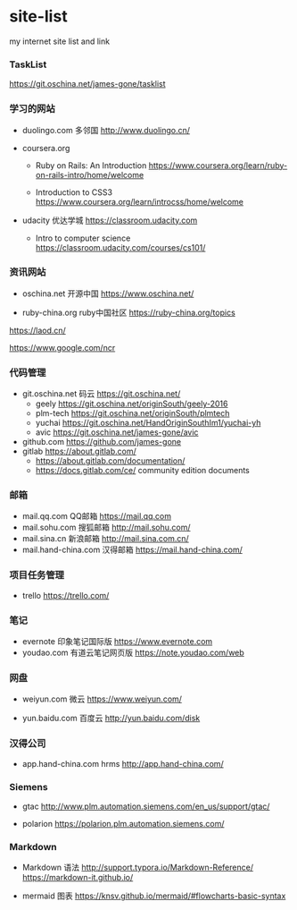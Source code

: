 # site-list
my internet site list and link

### TaskList
https://git.oschina.net/james-gone/tasklist

### 学习的网站
 
 - duolingo.com 多邻国
 http://www.duolingo.cn/
 
 - coursera.org
   - Ruby on Rails: An Introduction
   https://www.coursera.org/learn/ruby-on-rails-intro/home/welcome
   
   - Introduction to CSS3
   https://www.coursera.org/learn/introcss/home/welcome

 - udacity 优达学城
 https://classroom.udacity.com
   - Intro to computer science https://classroom.udacity.com/courses/cs101/
 
### 资讯网站
 
 - oschina.net 开源中国 
 https://www.oschina.net/
 
 - ruby-china.org ruby中国社区
https://ruby-china.org/topics

https://laod.cn/

https://www.google.com/ncr

 
### 代码管理

- git.oschina.net 码云
https://git.oschina.net/
  - geely https://git.oschina.net/originSouth/geely-2016
  - plm-tech https://git.oschina.net/originSouth/plmtech
  - yuchai https://git.oschina.net/HandOriginSouthIm1/yuchai-yh
  - avic https://git.oschina.net/james-gone/avic
- github.com 
  https://github.com/james-gone
- gitlab
https://about.gitlab.com/
  - https://about.gitlab.com/documentation/ 
  - https://docs.gitlab.com/ce/  community edition documents

### 邮箱
- mail.qq.com QQ邮箱
https://mail.qq.com
- mail.sohu.com 搜狐邮箱
http://mail.sohu.com/
- mail.sina.cn 新浪邮箱
http://mail.sina.com.cn/
- mail.hand-china.com 汉得邮箱
https://mail.hand-china.com/

### 项目任务管理

- trello
https://trello.com/

### 笔记

- evernote 印象笔记国际版
https://www.evernote.com
- youdao.com 有道云笔记网页版
https://note.youdao.com/web

### 网盘

- weiyun.com 微云 
https://www.weiyun.com/

- yun.baidu.com 百度云 
http://yun.baidu.com/disk

### 汉得公司

- app.hand-china.com hrms
http://app.hand-china.com/

### Siemens 

- gtac
http://www.plm.automation.siemens.com/en_us/support/gtac/

- polarion
https://polarion.plm.automation.siemens.com/

### Markdown

- Markdown 语法
http://support.typora.io/Markdown-Reference/
https://markdown-it.github.io/

- mermaid 图表
https://knsv.github.io/mermaid/#flowcharts-basic-syntax
